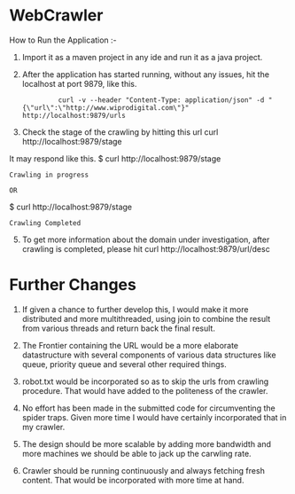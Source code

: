# WebCrawler

How to Run the Application :-

1. Import it as a maven project in any ide and run it as a java project.

2. After the application has started running, without any issues, hit the localhost at port 9879, like this.
                
                curl -v --header "Content-Type: application/json" -d "{\"url\":\"http://www.wiprodigital.com\"}" http://localhost:9879/urls
 
3. Check the stage of the crawling by hitting this url  curl http://localhost:9879/stage

It may respond like this.
 $ curl http://localhost:9879/stage

    Crawling in progress

    OR

$ curl http://localhost:9879/stage


    Crawling Completed

5.  To get more information about the domain under investigation, after crawling is completed,  please hit curl http://localhost:9879/url/desc


# Further Changes

1. If given a chance to further develop this, I would make it more distributed and more multithreaded, using join to combine the result from various threads and return back the final result.

2. The Frontier containing the URL would be a more elaborate datastructure with several components of various data structures like queue, priority queue and several other required things.

3. robot.txt would be incorporated so as to skip the urls from crawling procedure. That would have added to the politeness of the crawler.

4. No effort has been made in the submitted code for circumventing the spider traps. Given more time I would have certainly incorporated that in my crawler.

5. The design should be more scalable by adding more bandwidth and more machines we should be able to jack up the carwling rate.

6. Crawler should be running continuously and always fetching fresh content. That would be incorporated with more time at hand.




 
